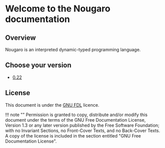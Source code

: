 # Welcome to the Nougaro documentation

## Overview

Nougaro is an interpreted dynamic-typed programming language.

## Choose your version

* [0.22](./0.22/index.md)

## License
This document is under the [GNU FDL](../LICENSE) licence.

!!! note ""
    Permission is granted to copy, distribute and/or modify this document
    under the terms of the GNU Free Documentation License, Version 1.3
    or any later version published by the Free Software Foundation;
    with no Invariant Sections, no Front-Cover Texts, and no Back-Cover Texts.
    A copy of the license is included in the section entitled "GNU
    Free Documentation License".
